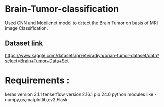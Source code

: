 # Brain-Tumor-classification
Used CNN and Mobilenet model to detect the Brain Tumor on basis of MRI image Classification.

## Dataset link 
https://www.kaggle.com/datasets/preetviradiya/brian-tumor-dataset/data?select=Brain+Tumor+Data+Set

# Requirements :
keras version 3.1.1
tenserflow version 2.16.1
pip 24.0
python modules like - numpy,os,matplotlib,cv2,Flask
